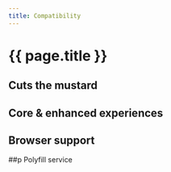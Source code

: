 ```yaml
---
title: Compatibility
---
```

# {{ page.title }}


## Cuts the mustard

## Core & enhanced experiences

## Browser support

##p Polyfill service
